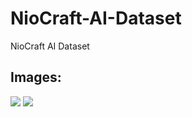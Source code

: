 # NioCraft-AI-Dataset
NioCraft AI Dataset

## Images:
![](https://raw.githubusercontent.com/AhmedRaja1/NioCraft-AI-Dataset/main/Sample%20Image.jpg)
![](https://raw.githubusercontent.com/AhmedRaja1/NioCraft-AI-Dataset/main/Sample%20model_texture.png)
